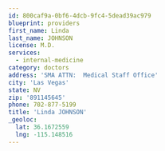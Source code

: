 ```yaml
---
id: 800caf9a-0bf6-4dcb-9fc4-5dead39ac979
blueprint: providers
first_name: Linda
last_name: JOHNSON
license: M.D.
services:
  - internal-medicine
category: doctors
address: 'SMA ATTN:  Medical Staff Office'
city: 'Las Vegas'
state: NV
zip: '891145645'
phone: 702-877-5199
title: 'Linda JOHNSON'
_geoloc:
  lat: 36.1672559
  lng: -115.148516
---
```

